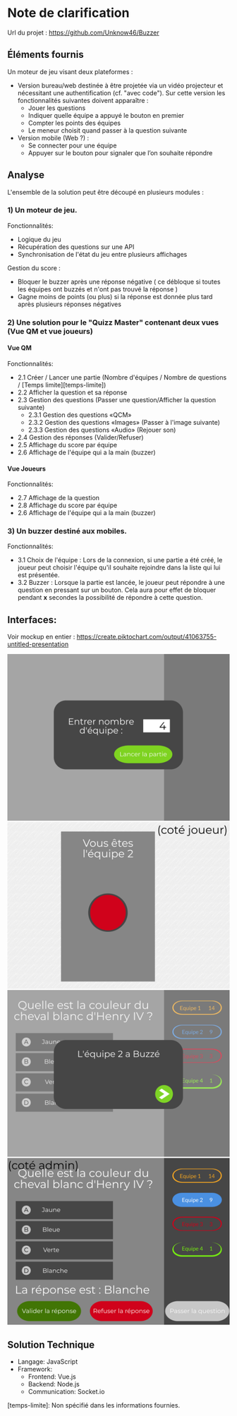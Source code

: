 # Note de clarification

Url du projet : https://github.com/Unknow46/Buzzer

## Éléments fournis

Un moteur de jeu visant deux plateformes :

- Version bureau/web destinée à être projetée via un vidéo projecteur et nécessitant une authentification (cf. "avec code"). Sur cette version les fonctionnalités suivantes doivent apparaître :
    - Jouer les questions
    - Indiquer quelle équipe a appuyé le bouton en premier
    - Compter les points des équipes
    - Le meneur choisit quand passer à la question suivante
- Version mobile (Web ?) :
    - Se connecter pour une équipe
    - Appuyer sur le bouton pour signaler que l’on souhaite répondre

## Analyse

L'ensemble de la solution peut être découpé en plusieurs modules :

### 1) Un moteur de jeu.

Fonctionnalités:
- Logique du jeu
- Récupération des questions sur une API
- Synchronisation de l'état du jeu entre plusieurs affichages

Gestion du score :
- Bloquer le buzzer après une réponse négative ( ce débloque si toutes les équipes ont buzzés et n'ont pas trouvé la réponse )
- Gagne moins de points (ou plus) si la réponse est donnée plus tard après plusieurs réponses négatives

### 2) Une solution pour le "Quizz Master" contenant deux vues (Vue QM et vue joueurs)

#### Vue QM

Fonctionnalités:
- 2.1 Créer / Lancer une partie (Nombre d'équipes / Nombre de questions / [Temps limite][temps-limite])
- 2.2 Afficher la question et sa réponse
- 2.3 Gestion des questions (Passer une question/Afficher la question suivante)
    - 2.3.1 Gestion des questions «QCM»
    - 2.3.2 Gestion des questions «Images» (Passer à l'image suivante)
    - 2.3.3 Gestion des questions «Audio» (Rejouer son)
- 2.4 Gestion des réponses (Valider/Refuser)
- 2.5 Affichage du score par équipe
- 2.6 Affichage de l'équipe qui a la main (buzzer)

#### Vue Joueurs

Fonctionnalités:
- 2.7 Affichage de la question
- 2.8 Affichage du score par équipe
- 2.6 Affichage de l'équipe qui a la main (buzzer)

### 3) Un buzzer destiné aux mobiles.

Fonctionnalités:

- 3.1 Choix de l'équipe : Lors de la connexion, si une partie a été créé, le joueur peut choisir l'équipe qu'il souhaite rejoindre dans la liste qui lui est présentée.
- 3.2 Buzzer : Lorsque la partie est lancée, le joueur peut répondre à une question en pressant sur un bouton. Cela aura pour effet de bloquer pendant **x** secondes la possibilité de répondre à cette question.

    
## Interfaces:

Voir mockup en entier : https://create.piktochart.com/output/41063755-untitled-presentation

![Creation](https://github.com/Unknow46/Buzzer/blob/master/doc/Mokeup_v0.2/000.png "Creation")
![VueJoueur2](https://github.com/Unknow46/Buzzer/blob/master/doc/Mokeup_v0.2/003.png "VueJoueur2")
![VuePresentation2](https://github.com/Unknow46/Buzzer/blob/master/doc/Mokeup_v0.2/005.png "VuePresentation2")
![VueAdmin](https://github.com/Unknow46/Buzzer/blob/master/doc/Mokeup_v0.2/007.png "VueAdmin")

## Solution Technique

- Langage: JavaScript
- Framework:
    - Frontend: Vue.js
    - Backend: Node.js
    - Communication: Socket.io

[temps-limite]: Non spécifié dans les informations fournies.
